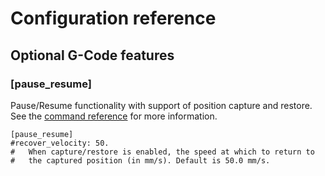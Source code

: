 # Configuration reference

## Optional G-Code features

### [pause_resume]

Pause/Resume functionality with support of position capture and
restore. See the [command reference](../G-Codes.md#pause_resume) for more
information.

```
[pause_resume]
#recover_velocity: 50.
#   When capture/restore is enabled, the speed at which to return to
#   the captured position (in mm/s). Default is 50.0 mm/s.
```
